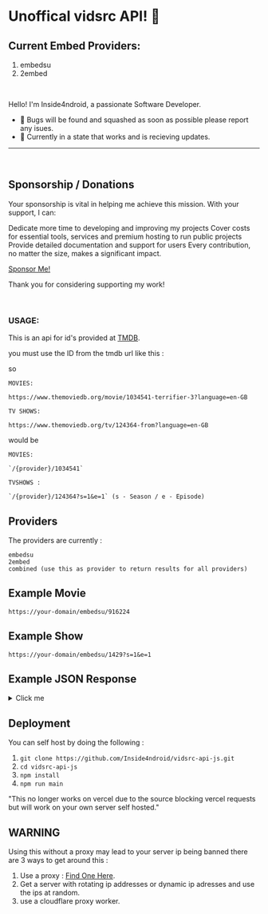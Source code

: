 # Unoffical vidsrc API! 👋
## Current Embed Providers:

1. embedsu
2. 2embed

<br>

Hello! I'm Inside4ndroid, a passionate Software Developer.

- 🐛 Bugs will be found and squashed as soon as possible please report any isues.
- 🌱 Currently in a state that works and is recieving updates.

---

<br>

## Sponsorship / Donations

Your sponsorship is vital in helping me achieve this mission. With your support, I can:

Dedicate more time to developing and improving my projects
Cover costs for essential tools, services and premium hosting to run public projects
Provide detailed documentation and support for users
Every contribution, no matter the size, makes a significant impact.

[Sponsor Me!](https://github.com/sponsors/Inside4ndroid)

Thank you for considering supporting my work!

<br>

### USAGE:

This is an api for id's provided at [TMDB](https://www.themoviedb.org/).

you must use the ID from the tmdb url like this :

so 
```
MOVIES:

https://www.themoviedb.org/movie/1034541-terrifier-3?language=en-GB

TV SHOWS:

https://www.themoviedb.org/tv/124364-from?language=en-GB
```
would be 
```
MOVIES:

`/{provider}/1034541`

TVSHOWS :

`/{provider}/124364?s=1&e=1` (s - Season / e - Episode)
```

## Providers

The providers are currently :

```
embedsu
2embed
combined (use this as provider to return results for all providers)
```

## Example Movie
```
https://your-domain/embedsu/916224
```

## Example Show
```
https://your-domain/embedsu/1429?s=1&e=1
```

## Example JSON Response

<details>
  <summary>Click me</summary>
  
```Json
{
  "embedsu": {
    "sources": [
      {
        "provider": "EmbedSu",
        "files": [
          {
            "file": "https://embed.su/api/proxy/viper/mistydawn62.pro/file2/dCjXQHTrXL5VWmkFvGEEIrCyskIr6MZERXLYef0sUKuY12Ey+dX5hLYObC78qdmoop2iV8+MYm5wcOiFtAuZbcsp46BsOa1q5in7CNuEv70H5ZNZ34kEPH5I9FpN3v6qN7WhRBXq0ThSHefHVb94rMFoirhHjC4o2LRkwXoAiTA=/MTA4MA==/aW5kZXgubTN1OA==.m3u8",
            "type": "hls",
            "quality": "1080p",
            "lang": "en"
          },
          {
            "file": "https://embed.su/api/proxy/viper/mistydawn62.pro/file2/dCjXQHTrXL5VWmkFvGEEIrCyskIr6MZERXLYef0sUKuY12Ey+dX5hLYObC78qdmoop2iV8+MYm5wcOiFtAuZbcsp46BsOa1q5in7CNuEv70H5ZNZ34kEPH5I9FpN3v6qN7WhRBXq0ThSHefHVb94rMFoirhHjC4o2LRkwXoAiTA=/NzIw/aW5kZXgubTN1OA==.m3u8",
            "type": "hls",
            "quality": "720p",
            "lang": "en"
          },
          {
            "file": "https://embed.su/api/proxy/viper/mistydawn62.pro/file2/dCjXQHTrXL5VWmkFvGEEIrCyskIr6MZERXLYef0sUKuY12Ey+dX5hLYObC78qdmoop2iV8+MYm5wcOiFtAuZbcsp46BsOa1q5in7CNuEv70H5ZNZ34kEPH5I9FpN3v6qN7WhRBXq0ThSHefHVb94rMFoirhHjC4o2LRkwXoAiTA=/MzYw/aW5kZXgubTN1OA==.m3u8",
            "type": "hls",
            "quality": "360p",
            "lang": "en"
          }
        ],
        "subtitles": [
          {
            "url": "https://cca.megafiles.store/1c/9e/1c9eb9aeb90915a2786400a748c8b6a4/eng-2.vtt",
            "lang": "English"
          },
          {
            "url": "https://cca.megafiles.store/1c/9e/1c9eb9aeb90915a2786400a748c8b6a4/eng-3.vtt",
            "lang": "English"
          },
          {
            "url": "https://cca.megafiles.store/1c/9e/1c9eb9aeb90915a2786400a748c8b6a4/fre-4.vtt",
            "lang": "French"
          },
          {
            "url": "https://cca.megafiles.store/1c/9e/1c9eb9aeb90915a2786400a748c8b6a4/spa-5.vtt",
            "lang": "Spanish"
          }
        ],
        "headers": {
          "Referer": "https://embed.su",
          "User-Agent": "Mozilla/5.0 (Macintosh; Intel Mac OS X 10_15_7) AppleWebKit/537.36 (KHTML, like Gecko) Chrome/124.0.0.0 Safari/537.36",
          "Origin": "https://embed.su"
        }
      }
    ]
  },
  "twoembed": {
    "sources": {
      "sources": [
        {
          "provider": "2Embed/Swish",
          "files": [
            {
              "file": "https://j7fqjm25xt.premilkyway.com/hls2/01/05031/6z843r5do14n_,l,n,h,.urlset/index-f3-v1-a1.m3u8?t=T98eEbm347MS_kxTv3tPxGucVi-ZnV6omagdGNf-ZiA&s=1743805861&e=129600&f=25158304&srv=3FjgDmcnea8S35m&i=0.4&sp=500&p1=3FjgDmcnea8S35m&p2=3FjgDmcnea8S35m&asn=5378",
              "type": "hls",
              "quality": "1080p",
              "lang": "en"
            },
            {
              "file": "https://j7fqjm25xt.premilkyway.com/hls2/01/05031/6z843r5do14n_,l,n,h,.urlset/index-f2-v1-a1.m3u8?t=T98eEbm347MS_kxTv3tPxGucVi-ZnV6omagdGNf-ZiA&s=1743805861&e=129600&f=25158304&srv=3FjgDmcnea8S35m&i=0.4&sp=500&p1=3FjgDmcnea8S35m&p2=3FjgDmcnea8S35m&asn=5378",
              "type": "hls",
              "quality": "720p",
              "lang": "en"
            },
            {
              "file": "https://j7fqjm25xt.premilkyway.com/hls2/01/05031/6z843r5do14n_,l,n,h,.urlset/index-f1-v1-a1.m3u8?t=T98eEbm347MS_kxTv3tPxGucVi-ZnV6omagdGNf-ZiA&s=1743805861&e=129600&f=25158304&srv=3FjgDmcnea8S35m&i=0.4&sp=500&p1=3FjgDmcnea8S35m&p2=3FjgDmcnea8S35m&asn=5378",
              "type": "hls",
              "quality": "480p",
              "lang": "en"
            }
          ],
          "subtitles": [
            {
              "url": "https://3FjgDmcnea8S35m.premilkyway.com/vtt/01/05031/6z843r5do14n_fre.vtt",
              "lang": "French"
            },
            {
              "url": "https://3FjgDmcnea8S35m.premilkyway.com/vtt/01/05031/6z843r5do14n_spa.vtt",
              "lang": "Argentina"
            },
            {
              "url": "https://3FjgDmcnea8S35m.premilkyway.com/vtt/01/05031/6z843r5do14n_eng.vtt",
              "lang": "English"
            }
          ],
          "headers": {
            "Referer": "https://uqloads.xyz",
            "User-Agent": "Mozilla/5.0 (Macintosh; Intel Mac OS X 10_15_7) AppleWebKit/537.36 (KHTML, like Gecko) Chrome/124.0.0.0 Safari/537.36",
            "Origin": "https://uqloads.xyz"
          }
        }
      ]
    }
  }
}
```
</details>

## Deployment

You can self host by doing the following :

1. `git clone https://github.com/Inside4ndroid/vidsrc-api-js.git`
2. `cd vidsrc-api-js`
3. `npm install`
4. `npm run main`

"This no longer works on vercel due to the source blocking vercel requests but will work on your own server self hosted."

## WARNING

Using this without a proxy may lead to your server ip being banned there are 3 ways to get around this :

1. Use a proxy : [Find One Here](https://github.com/search?q=m3u8+proxy&type=repositories).
2. Get a server with rotating ip addresses or dynamic ip adresses and use the ips at random.
3. use a cloudflare proxy worker.